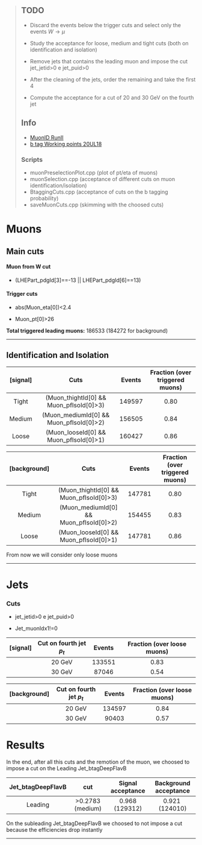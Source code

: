 > ## TODO
> 
> - Discard the events below the trigger cuts and select only the events $W\to\mu$
> 
> - Study the acceptance for loose, medium and tight cuts (both on identification and isolation)
> 
> - Remove jets that contains the leading muon and impose the cut jet_jetid>0 e jet_puid>0
> 
> - After the cleaning of the jets, order the remaining and take the first 4
> 
> - Compute the acceptance for a cut of 20 and 30 GeV  on the fourth jet
> 
> ## Info
> 
> - [MuonID RunII](https://twiki.cern.ch/twiki/bin/viewauth/CMS/SWGuideMuonIdRun2)
> - [b tag Working points 20UL18](https://btv-wiki.docs.cern.ch/ScaleFactors/UL2018/)
> 
> ### Scripts
> 
> - muonPreselectionPlot.cpp (plot of pt/eta of muons)
> - muonSelection.cpp (acceptance of different cuts on muon identification/isolation)
> - BtaggingCuts.cpp (acceptance of cuts on the b tagging probability)
> - saveMuonCuts.cpp (skimming with the choosed cuts)

# Muons

## Main cuts

#### Muon from W cut

- (LHEPart_pdgId[3]==-13 || LHEPart_pdgId[6]==13)

#### Trigger cuts

- abs(Muon_eta[0])<2.4

- Muon_pt[0]>26

**Total triggered leading muons:** 186533 (184272 for background)

---

## Identification and Isolation

| [signal] | Cuts                                    | Events | Fraction (over triggered muons) |
|:--------:|:---------------------------------------:| ------ |:-------------------------------:|
| Tight    | (Muon_thightId[0] && Muon_pfIsoId[0]>3) | 149597 | 0.80                            |
| Medium   | (Muon_mediumId[0] && Muon_pfIsoId[0]>2) | 156505 | 0.84                            |
| Loose    | (Muon_looseId[0] && Muon_pfIsoId[0]>1)  | 160427 | 0.86                            |

| [background] | Cuts                                    | Events | Fraction (over triggered muons) |
|:------------:|:---------------------------------------:| ------ |:-------------------------------:|
| Tight        | (Muon_thightId[0] && Muon_pfIsoId[0]>3) | 147781 | 0.80                            |
| Medium       | (Muon_mediumId[0] && Muon_pfIsoId[0]>2) | 154455 | 0.83                            |
| Loose        | (Muon_looseId[0] && Muon_pfIsoId[0]>1)  | 147781 | 0.86                            |

From now we will consider only loose muons

---

# Jets

### Cuts

- jet_jetid>0 e jet_puid>0

- Jet_muonIdx1!=0

| [signal] | Cut on fourth jet $p_t$ | Events | Fraction (over loose muons) |
|:--------:|:-----------------------:|:------:|:---------------------------:|
|          | 20 GeV                  | 133551 | 0.83                        |
|          | 30 GeV                  | 87046  | 0.54                        |

| [background] | Cut on fourth jet $p_t$ | Events | Fraction (over loose muons) |
|:------------:|:-----------------------:|:------:|:---------------------------:|
|              | 20 GeV                  | 134597 | 0.84                        |
|              | 30 GeV                  | 90403  | 0.57                        |

# Results

In the end, after all this cuts and the remotion of the muon, we choosed to impose a cut on the Leading Jet_btagDeepFlavB

| Jet_btagDeepFlavB | cut              | Signal acceptance | Background acceptance |
|:-----------------:|:----------------:|:-----------------:|:---------------------:|
| Leading           | >0.2783 (medium) | 0.968 (129312)    | 0.921  (124010)       |

On the subleading Jet_btagDeepFlavB we choosed to not impose a cut because the efficiencies drop instantly

--- 
